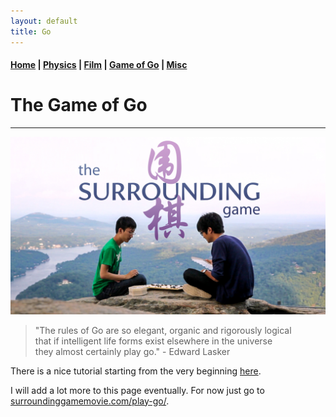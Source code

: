 ```yaml
---
layout: default
title: Go
---
```


#### [Home](index.md) | [Physics](physics.md) | [Film](film.md) | [Game of Go](go.md) | [Misc](misc.md)

# The Game of Go
---

![Go image](/images/SURROUNDINGGAME_THE_AH2.jpg)


> "The rules of Go are so elegant, organic and rigorously logical    
that if intelligent life forms exist elsewhere in the universe   
they almost certainly play go." - Edward Lasker

There is a nice tutorial starting from the very beginning [here](http://playgo.to/iwtg/en/).

I will add a lot more to this page eventually. For now just go to [surroundinggamemovie.com/play-go/](https://www.surroundinggamemovie.com/play-go/).

